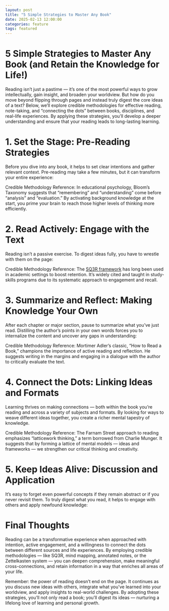 ```yaml
---
layout: post
title: "5 Simple Strategies to Master Any Book"
date: 2025-02-13 12:00:00
categories: feature
tags: featured
---
```


# 5 Simple Strategies to Master Any Book (and Retain the Knowledge for Life!)

Reading isn’t just a pastime — it’s one of the most powerful ways to grow intellectually, gain insight, and broaden your worldview. But how do you move beyond flipping through pages and instead truly digest the core ideas of a text? Below, we’ll explore credible methodologies for effective reading, note-taking, and “connecting the dots” between books, disciplines, and real-life experiences. By applying these strategies, you’ll develop a deeper understanding and ensure that your reading leads to long-lasting learning.

# 1. Set the Stage: Pre-Reading Strategies

Before you dive into any book, it helps to set clear intentions and gather relevant context. Pre-reading may take a few minutes, but it can transform your entire experience:


Credible Methodology Reference: In educational psychology, Bloom’s Taxonomy suggests that “remembering” and “understanding” come before “analysis” and “evaluation.” By activating background knowledge at the start, you prime your brain to reach those higher levels of thinking more efficiently.

# 2. Read Actively: Engage with the Text

Reading isn’t a passive exercise. To digest ideas fully, you have to wrestle with them on the page:

Credible Methodology Reference: The [SQ3R framework](https://ucc.vt.edu/academic_support/study_skills_information/sq3r_reading-study_system.html) has long been used in academic settings to boost retention. It’s widely cited and taught in study-skills programs due to its systematic approach to engagement and recall.

# 3. Summarize and Reflect: Making Knowledge Your Own

After each chapter or major section, pause to summarize what you’ve just read. Distilling the author’s points in your own words forces you to internalize the content and uncover any gaps in understanding:


Credible Methodology Reference: Mortimer Adler’s classic, “How to Read a Book,” champions the importance of active reading and reflection. He suggests writing in the margins and engaging in a dialogue with the author to critically evaluate the text.

# 4. Connect the Dots: Linking Ideas and Formats

Learning thrives on making connections — both within the book you’re reading and across a variety of subjects and formats. By looking for ways to weave different ideas together, you create a richer mental tapestry of knowledge.

Credible Methodology Reference: The Farnam Street approach to reading emphasizes “latticework thinking,” a term borrowed from Charlie Munger. It suggests that by forming a lattice of mental models — ideas and frameworks — we strengthen our critical thinking and creativity.

# 5. Keep Ideas Alive: Discussion and Application

It’s easy to forget even powerful concepts if they remain abstract or if you never revisit them. To truly digest what you read, it helps to engage with others and apply newfound knowledge:

# Final Thoughts

Reading can be a transformative experience when approached with intention, active engagement, and a willingness to connect the dots between different sources and life experiences. By employing credible methodologies — like SQ3R, mind mapping, annotated notes, or the Zettelkasten system — you can deepen comprehension, make meaningful cross-connections, and retain information in a way that enriches all areas of your life.

Remember: the power of reading doesn’t end on the page. It continues as you discuss new ideas with others, integrate what you’ve learned into your worldview, and apply insights to real-world challenges. By adopting these strategies, you’ll not only read a book; you’ll digest its ideas — nurturing a lifelong love of learning and personal growth.

